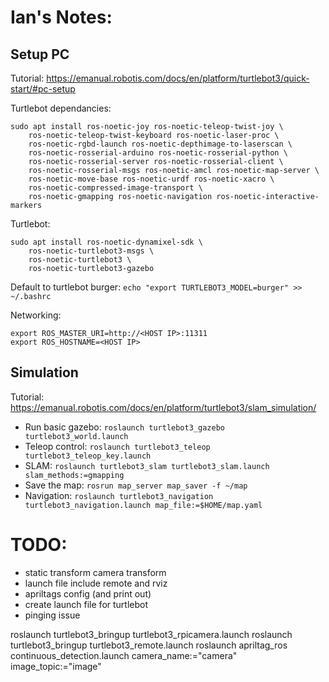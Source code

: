 # Ian's Notes:
## Setup PC
Tutorial: https://emanual.robotis.com/docs/en/platform/turtlebot3/quick-start/#pc-setup

Turtlebot dependancies:
```
sudo apt install ros-noetic-joy ros-noetic-teleop-twist-joy \
    ros-noetic-teleop-twist-keyboard ros-noetic-laser-proc \
    ros-noetic-rgbd-launch ros-noetic-depthimage-to-laserscan \
    ros-noetic-rosserial-arduino ros-noetic-rosserial-python \
    ros-noetic-rosserial-server ros-noetic-rosserial-client \
    ros-noetic-rosserial-msgs ros-noetic-amcl ros-noetic-map-server \
    ros-noetic-move-base ros-noetic-urdf ros-noetic-xacro \
    ros-noetic-compressed-image-transport \
    ros-noetic-gmapping ros-noetic-navigation ros-noetic-interactive-markers
```

Turtlebot:
```
sudo apt install ros-noetic-dynamixel-sdk \
    ros-noetic-turtlebot3-msgs \
    ros-noetic-turtlebot3 \ 
    ros-noetic-turtlebot3-gazebo
```

Default to turtlebot burger:
`echo "export TURTLEBOT3_MODEL=burger" >> ~/.bashrc`

Networking:
```
export ROS_MASTER_URI=http://<HOST IP>:11311
export ROS_HOSTNAME=<HOST IP>
```

## Simulation
Tutorial: https://emanual.robotis.com/docs/en/platform/turtlebot3/slam_simulation/

- Run basic gazebo: `roslaunch turtlebot3_gazebo turtlebot3_world.launch`
- Teleop control: `roslaunch turtlebot3_teleop turtlebot3_teleop_key.launch`
- SLAM: `roslaunch turtlebot3_slam turtlebot3_slam.launch slam_methods:=gmapping`
- Save the map: `rosrun map_server map_saver -f ~/map`
- Navigation: `roslaunch turtlebot3_navigation turtlebot3_navigation.launch map_file:=$HOME/map.yaml`


# TODO:
- static transform camera transform 
- launch file include remote and rviz
- apriltags config (and print out)
- create launch file for turtlebot
- pinging issue

roslaunch turtlebot3_bringup turtlebot3_rpicamera.launch
roslaunch turtlebot3_bringup turtlebot3_remote.launch
roslaunch apriltag_ros continuous_detection.launch camera_name:="camera" image_topic:="image"
